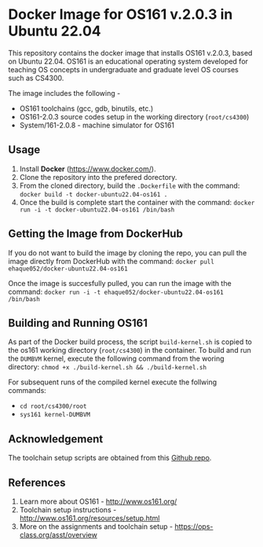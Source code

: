 # Docker Image for OS161 v.2.0.3 in Ubuntu 22.04
This repository contains the docker image that installs OS161 v.2.0.3, based on Ubuntu 22.04. OS161 is an educational operating system developed for teaching OS concepts in undergraduate and graduate level OS courses such as CS4300.  

The image includes the following -
* OS161 toolchains (gcc, gdb, binutils, etc.)
* OS161-2.0.3 source codes setup in the working directory (`root/cs4300`)
* System/161-2.0.8 - machine simulator for OS161

## Usage 
1. Install **Docker** (https://www.docker.com/).
2. Clone the repository into the prefered dorectory.
3. From the cloned directory, build the `.Dockerfile` with the command: `docker build -t docker-ubuntu22.04-os161 .`
4. Once the build is complete start the container with the command: `docker run -i -t docker-ubuntu22.04-os161 /bin/bash`

## Getting the Image from DockerHub
If you do not want to build the image by cloning the repo, you can pull the image directly from DockerHub with the command: `docker pull ehaque052/docker-ubuntu22.04-os161`

Once the image is succesfully pulled, you can run the image with the command: `docker run -i -t ehaque052/docker-ubuntu22.04-os161 /bin/bash`

## Building and Running OS161
As part of the Docker build process, the script `build-kernel.sh` is copied to the os161 working directory (`root/cs4300`) in the container. To build and run the `DUMBVM` kernel, execute the following command from the woring directory: `chmod +x ./build-kernel.sh && ./build-kernel.sh`

For subsequent runs of the compiled kernel execute the follwing commands:
* `cd root/cs4300/root`
* `sys161 kernel-DUMBVM`

## Acknowledgement
The toolchain setup scripts are obtained from this [Github repo](https://github.com/dev-otl/os161-toolchain-setup-on-wsl-and-linux-ubuntu-22).

## References
1. Learn more about OS161 - http://www.os161.org/
2. Toolchain setup instructions - http://www.os161.org/resources/setup.html
2. More on the assignments and toolchain setup - https://ops-class.org/asst/overview
